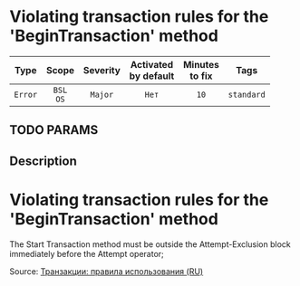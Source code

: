 # Violating transaction rules for the 'BeginTransaction' method

| Type | Scope | Severity | Activated<br/>by default | Minutes<br/>to fix | Tags |
| :-: | :-: | :-: | :-: | :-: | :-: |
| `Error` | `BSL`<br/>`OS` | `Major` | `Нет` | `10` | `standard` |


## TODO PARAMS

## Description

# Violating transaction rules for the 'BeginTransaction' method

The Start Transaction method must be outside the Attempt-Exclusion block immediately before the Attempt operator;

Source: [Транзакции: правила использования (RU)](https://its.1c.ru/db/v8std/content/783/hdoc/_top/)
